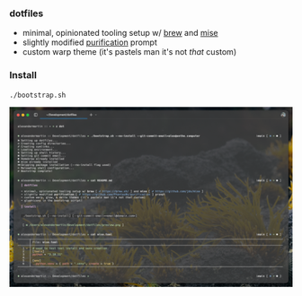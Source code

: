 ### dotfiles
* minimal, opinionated tooling setup w/ [brew](https://brew.sh/) and [mise](https://github.com/jdx/mise)
* slightly modified [purification](https://github.com/Phantas0s/purification) prompt
* custom warp theme (it's pastels man it's not _that_ custom)

### Install
```
./bootstrap.sh
```
![](preview.png)
